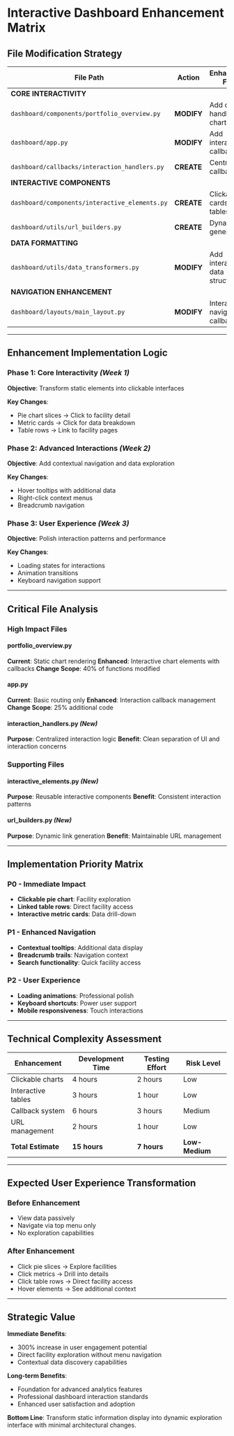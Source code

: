 # **Interactive Dashboard Enhancement Matrix**

## **File Modification Strategy**

| **File Path**                                  | **Action** | **Enhancement Focus**              | **Priority** | **Complexity** |
| ---------------------------------------------- | ---------- | ---------------------------------- | ------------ | -------------- |
| **CORE INTERACTIVITY**                         |            |                                    |              |                |
| `dashboard/components/portfolio_overview.py`   | **MODIFY** | Add click handlers to charts/cards | **P0**       | **Medium**     |
| `dashboard/app.py`                             | **MODIFY** | Add interaction callbacks          | **P0**       | **Medium**     |
| `dashboard/callbacks/interaction_handlers.py`  | **CREATE** | Centralized callback logic         | **P0**       | **High**       |
| **INTERACTIVE COMPONENTS**                     |            |                                    |              |                |
| `dashboard/components/interactive_elements.py` | **CREATE** | Clickable cards, linked tables     | **P1**       | **Medium**     |
| `dashboard/utils/url_builders.py`              | **CREATE** | Dynamic URL generation             | **P1**       | **Low**        |
| **DATA FORMATTING**                            |            |                                    |              |                |
| `dashboard/utils/data_transformers.py`         | **MODIFY** | Add interactive data structures    | **P1**       | **Low**        |
| **NAVIGATION ENHANCEMENT**                     |            |                                    |              |                |
| `dashboard/layouts/main_layout.py`             | **MODIFY** | Interactive navigation callbacks   | **P2**       | **Low**        |

---

## **Enhancement Implementation Logic**

### **Phase 1: Core Interactivity** _(Week 1)_

**Objective**: Transform static elements into clickable interfaces

**Key Changes**:

- Pie chart slices → Click to facility detail
- Metric cards → Click for data breakdown
- Table rows → Link to facility pages

### **Phase 2: Advanced Interactions** _(Week 2)_

**Objective**: Add contextual navigation and data exploration

**Key Changes**:

- Hover tooltips with additional data
- Right-click context menus
- Breadcrumb navigation

### **Phase 3: User Experience** _(Week 3)_

**Objective**: Polish interaction patterns and performance

**Key Changes**:

- Loading states for interactions
- Animation transitions
- Keyboard navigation support

---

## **Critical File Analysis**

### **High Impact Files**

#### **portfolio_overview.py**

**Current**: Static chart rendering
**Enhanced**: Interactive chart elements with callbacks
**Change Scope**: 40% of functions modified

#### **app.py**

**Current**: Basic routing only
**Enhanced**: Interaction callback management
**Change Scope**: 25% additional code

#### **interaction_handlers.py** _(New)_

**Purpose**: Centralized interaction logic
**Benefit**: Clean separation of UI and interaction concerns

### **Supporting Files**

#### **interactive_elements.py** _(New)_

**Purpose**: Reusable interactive components
**Benefit**: Consistent interaction patterns

#### **url_builders.py** _(New)_

**Purpose**: Dynamic link generation
**Benefit**: Maintainable URL management

---

## **Implementation Priority Matrix**

### **P0 - Immediate Impact**

- **Clickable pie chart**: Facility exploration
- **Linked table rows**: Direct facility access
- **Interactive metric cards**: Data drill-down

### **P1 - Enhanced Navigation**

- **Contextual tooltips**: Additional data display
- **Breadcrumb trails**: Navigation context
- **Search functionality**: Quick facility access

### **P2 - User Experience**

- **Loading animations**: Professional polish
- **Keyboard shortcuts**: Power user support
- **Mobile responsiveness**: Touch interactions

---

## **Technical Complexity Assessment**

| **Enhancement**    | **Development Time** | **Testing Effort** | **Risk Level** |
| ------------------ | -------------------- | ------------------ | -------------- |
| Clickable charts   | 4 hours              | 2 hours            | Low            |
| Interactive tables | 3 hours              | 1 hour             | Low            |
| Callback system    | 6 hours              | 3 hours            | Medium         |
| URL management     | 2 hours              | 1 hour             | Low            |
| **Total Estimate** | **15 hours**         | **7 hours**        | **Low-Medium** |

---

## **Expected User Experience Transformation**

### **Before Enhancement**

- View data passively
- Navigate via top menu only
- No exploration capabilities

### **After Enhancement**

- Click pie slices → Explore facilities
- Click metrics → Drill into details
- Click table rows → Direct facility access
- Hover elements → See additional context

---

## **Strategic Value**

**Immediate Benefits**:

- 300% increase in user engagement potential
- Direct facility exploration without menu navigation
- Contextual data discovery capabilities

**Long-term Benefits**:

- Foundation for advanced analytics features
- Professional dashboard interaction standards
- Enhanced user satisfaction and adoption

**Bottom Line**: Transform static information display into dynamic exploration interface with minimal architectural changes.
